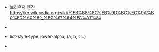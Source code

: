 - 브라우저 엔진
https://ko.wikipedia.org/wiki/%EB%B8%8C%EB%9D%BC%EC%9A%B0%EC%A0%80_%EC%97%94%EC%A7%84

+ <ol>
 - list-style-type: lower-alpha; (a, b, c...)
 
+ 
